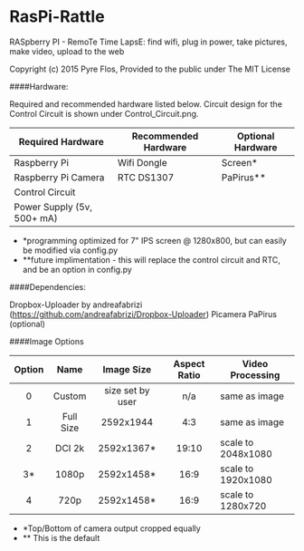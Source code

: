 # RasPi-Rattle
RASpberry PI - RemoTe Time LapsE: find wifi, plug in power, take pictures, make video, upload to the web

Copyright (c) 2015 Pyre Flos, Provided to the public under The MIT License

####Hardware:

Required and recommended hardware listed below. Circuit design for the Control Circuit is shown under Control_Circuit.png.

| Required Hardware | Recommended Hardware | Optional Hardware |
| ----- | ----- | ----- |
| Raspberry Pi | Wifi Dongle | Screen* |
| Raspberry Pi Camera | RTC DS1307 | PaPirus** | 
| Control Circuit |  |  |  |
| Power Supply (5v, 500+ mA) |  |  |
* *programming optimized for 7" IPS screen @ 1280x800, but can easily be modified via config.py
* **future implimentation - this will replace the control circuit and RTC, and be an option in config.py

####Dependencies:

Dropbox-Uploader by andreafabrizi  (https://github.com/andreafabrizi/Dropbox-Uploader)
Picamera
PaPirus (optional)

####Image Options

| Option | Name | Image Size | Aspect Ratio| Video Processing |
| :-----: | :-----: | :-----: | :-----: | ----- |
| 0 | Custom | size set by user | n/a | same as image |
| 1 | Full Size | 2592x1944 | 4:3 | same as image |
| 2 | DCI 2k | 2592x1367* | 19:10 | scale to 2048x1080 |
| 3* | 1080p | 2592x1458* | 16:9 | scale to 1920x1080 |
| 4 | 720p | 2592x1458* | 16:9 | scale to 1280x720 |
* *Top/Bottom of camera output cropped equally
* ** This is the default


